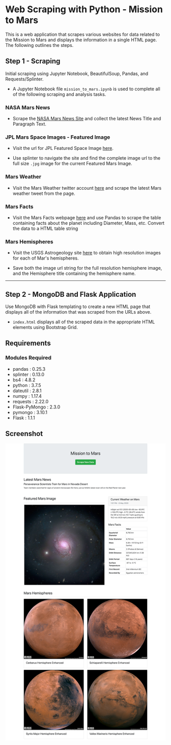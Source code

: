 # Web Scraping with Python - Mission to Mars

This is a web application that scrapes various websites for data related to the Mission to Mars and displays the information in a single HTML page. The following outlines the steps.

## Step 1 - Scraping

Initial scraping using Jupyter Notebook, BeautifulSoup, Pandas, and Requests/Splinter.

* A Jupyter Notebook file `mission_to_mars.ipynb` is used to complete all of the following scraping and analysis tasks.

### NASA Mars News

* Scrape the [NASA Mars News Site](https://mars.nasa.gov/news/) and collect the latest News Title and Paragraph Text.

### JPL Mars Space Images - Featured Image

* Visit the url for JPL Featured Space Image [here](https://www.jpl.nasa.gov/spaceimages/?search=&category=Mars).

* Use splinter to navigate the site and find the complete image url to the full size `.jpg` image for the current Featured Mars Image.

### Mars Weather

* Visit the Mars Weather twitter account [here](https://twitter.com/marswxreport?lang=en) and scrape the latest Mars weather tweet from the page.

### Mars Facts

* Visit the Mars Facts webpage [here](https://space-facts.com/mars/) and use Pandas to scrape the table containing facts about the planet including Diameter, Mass, etc. Convert the data to a HTML table string

### Mars Hemispheres

* Visit the USGS Astrogeology site [here](https://astrogeology.usgs.gov/search/results?q=hemisphere+enhanced&k1=target&v1=Mars) to obtain high resolution images for each of Mar's hemispheres.

* Save both the image url string for the full resolution hemisphere image, and the Hemisphere title containing the hemisphere name.

- - -

## Step 2 - MongoDB and Flask Application

Use MongoDB with Flask templating to create a new HTML page that displays all of the information that was scraped from the URLs above.

* `index.html` displays all of the scraped data in the appropriate HTML elements using Bootstrap Grid.

## Requirements
### Modules Required
* pandas           : 0.25.3
* splinter         : 0.13.0
* bs4              : 4.8.2
* python           : 3.7.5
* dateutil         : 2.8.1
* numpy            : 1.17.4
* requests         : 2.22.0
* Flask-PyMongo    : 2.3.0
* pymongo          : 3.10.1
* Flask            : 1.1.1
 
 ## Screenshot

 ![Screenshot](https://github.com/alapsraval/web-scraping-application/blob/master/screenshots/flask_app_screenshot.png)